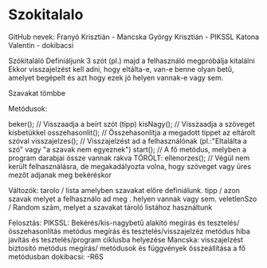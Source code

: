 # Szokitalalo

GitHub nevek:
Franyó Krisztián - Mancska
György Krisztián - PIKSSL
Katona Valentin  - dokibacsi


Szókitaláló
Definiáljunk 3 szót (pl.) majd a felhasználó megpróbálja kitalálni
Ekkor visszajelzést kell adni, hogy eltálta-e, van-e benne olyan betű, amelyet begépelt és azt hogy ezek jó helyen vannak-e vagy sem.

Szavakat tömbbe

Metódusok:

beker(); // Visszaadja a beírt szót (tipp)
kisNagy(); // Visszaadja a szöveget kisbetükkel
osszehasonlit(); // Összehasonlítja a megadott tippet az eltárolt szóval
visszajelzes(); // Visszajelzést ad a felhasználónak (pl.:"Eltalálta a szó" vagy "a szavak nem egyeznek")
start(); // A fő metódus, melyben a program darabjai össze vannak rakva
TÖRÖLT: ellenorzes(); // Végül nem került felhasználásra, de megakadályozta volna, hogy szöveget vagy üres mezőt adjanak meg bekéréskor

Változók:
tarolo / lista amelyben szavakat előre definiálunk.
tipp / azon szavak melyet a felhasználo ad meg .
helyen vannak vagy sem.
veletlenSzo / Random szám, melyet a szavakat tároló listához használtunk


Felosztás:
PIKSSL:
Bekérés/kis-nagybetű alakító megírás és tesztelés/
összehasonlítás metódus megírás és tesztelés/visszajelzéz metódus hiba javítás és tesztelés/program ciklusba helyezése
Mancska:
visszajelzést biztosító metódus megírás/
metódusok és függvények összeállítása a fő metódusban
dokibacsi:
-R6S

